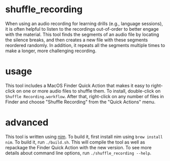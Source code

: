 # shuffle_recording
When using an audio recording for learning drills (e.g., language sessions), it is
often helpful to listen to the recordings out-of-order to better engage with the
material.  This tool finds the segments of an audio file by locating the silence
breaks, and then creates a new file with these segments reordered randomly.  In
addition, it repeats all the segments multiple times to make a longer, more
challenging recording.

# usage
This tool includes a MacOS Finder Quick Action that makes it easy to right-click on
one or more audio files to shuffle them.  To install, double-click on
`Shuffle Recording.workflow`.  After that, right-click on any number of files in
Finder and choose "Shuffle Recording" from the "Quick Actions" menu.

# advanced
This tool is written using [nim](https://nim-lang.org).  To build it, first install
nim using `brew install nim`.  To build it, run `./build.sh`.  This will compile the
tool as well as repackage the Finder Quick Action with the new version.  To see more
details about command line options, run `./shuffle_recording --help`.
